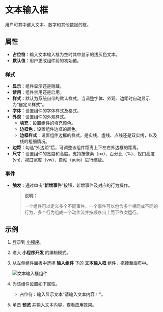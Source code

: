 # 文本输入框

用户可其中键入文本、数字和其他数据的框。

## 属性

- **占位符**：输入文本输入框为空时其中显示的浅灰色文本。
- **默认值**：用户更改组件前的初始值。

### 样式

- **显示**：组件显示还是隐藏。
- **禁用**：组件禁用还是启用。
- **样式**：默认为系统自带的默认样式，当调整字体、外观、边距时自动显示为“自定义样式”。
- **字体**：设置组件的字体样式及格式。
- **外观**：设置组件的外观样式。
  - **填充**：设置组件的填充颜色。
  - **边框色**：设置组件边框的颜色。
  - **边框样式**：设置组件边框的样式，是实线、虚线、点线还是双实线，以及线的粗细情况。
- **边距**：勾选“外边距”后，可调整该组件距离上下左右外边框的距离。
- **尺寸**：设置组件的宽度和高度。支持按像素（px）、百分比（%）、视口高度(vh)、视口宽度（vw）、自动（auto）进行缩放。

### 事件

- **触发**：通过单击“**新增事件**”按钮，新增事件及对应的行为操作。

  > **说明：**
  >
  > 一个组件可以定义多个不同事件，一个事件可以包含多个相同或不同的行为，多个行为组成一个动作流并按顺序自上而下依次运行。

## 示例

1. 登录到 [小程序](https://apps.encoo.com/)。
2. 进入 **小程序开发** 的编辑模式。
3. 从左侧组件面板中选择 **输入组件** 下的 **文本输入框** 组件，拖拽至画布中。

    ![文本输入框组件](https://docimages.blob.core.chinacloudapi.cn/images/Kris/Apps/textbox20210128.png)

4. 为该组件设置如下属性。

    - 占位符：输入显示文本“请输入文本内容！”。

5. 单击 **预览** 并输入文本内容，查看应用效果。
